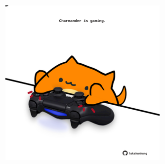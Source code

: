 <!-- built at 04/06/2024, 07:00:41 UTC -->
<p align="center">
  <img width="500" height="500" src="./ReadmeImage.svg">
</p>
